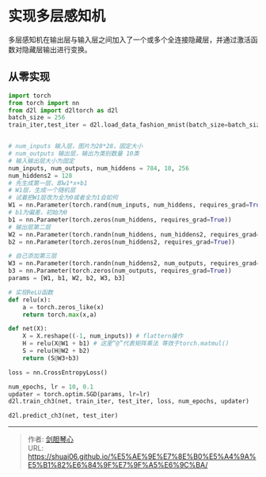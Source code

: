 # 实现多层感知机

<script type="text/javascript" src="/js/src/bai.js"></script>


多层感知机在输出层与输入层之间加入了一个或多个全连接隐藏层，并通过激活函数对隐藏层输出进行变换。

## 从零实现

```python
import torch
from torch import nn
from d2l import d2ltorch as d2l
batch_size = 256
train_iter,test_iter = d2l.load_data_fashion_mnist(batch_size=batch_size)


# num_inputs 输入层，图片为28*28，固定大小
# num_outputs 输出层，输出为类别数量 10类
# 输入输出层大小为固定
num_inputs, num_outputs, num_hiddens = 784, 10, 256
num_hiddens2 = 128
# 先生成第一层，即w1*x+b1
# W1层，生成一个随机层
# 试着把W1层改为全为0或者全为1会如何
W1 = nn.Parameter(torch.rand(num_inputs, num_hiddens, requires_grad=True) * 0.01)
# b1为偏差，初始为0
b1 = nn.Parameter(torch.zeros(num_hiddens, requires_grad=True))
# 输出层第二层
W2 = nn.Parameter(torch.randn(num_hiddens, num_hiddens2, requires_grad=True) * 0.01)
b2 = nn.Parameter(torch.zeros(num_hiddens2, requires_grad=True))

# 自己添加第三层
W3 = nn.Parameter(torch.randn(num_hiddens2, num_outputs, requires_grad=True) * 0.01)
b3 = nn.Parameter(torch.zeros(num_outputs, requires_grad=True))
params = [W1, b1, W2, b2, W3, b3]

# 实现ReLU函数
def relu(x):
    a = torch.zeros_like(x)
    return torch.max(x,a)

def net(X):
    X = X.reshape((-1, num_inputs)) # flattern操作
    H = relu(X@W1 + b1) # 这⾥“@”代表矩阵乘法 等效于torch.matmul()
    S = relu(H@W2 + b2)
    return (S@W3+b3)

loss = nn.CrossEntropyLoss()

num_epochs, lr = 10, 0.1
updater = torch.optim.SGD(params, lr=lr)
d2l.train_ch3(net, train_iter, test_iter, loss, num_epochs, updater)

d2l.predict_ch3(net, test_iter)
```

---

> 作者: [剑胆琴心](http://shuai06.github.io)  
> URL: https://shuai06.github.io/%E5%AE%9E%E7%8E%B0%E5%A4%9A%E5%B1%82%E6%84%9F%E7%9F%A5%E6%9C%BA/  

